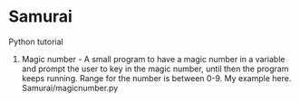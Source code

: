 # Samurai

Python tutorial 

1. Magic number - A small program to have a magic number in a variable and prompt the user to key in the magic number, until then the program keeps running. 
                  Range for the number is between 0-9. My example here. Samurai/magicnumber.py
